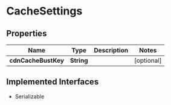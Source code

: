 

# CacheSettings


## Properties

| Name | Type | Description | Notes |
|------------ | ------------- | ------------- | -------------|
|**cdnCacheBustKey** | **String** |  |  [optional] |


## Implemented Interfaces

* Serializable


